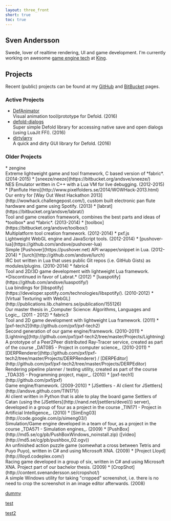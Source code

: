 ```yaml
---
layout: three_front
short: true
toc: true
---
```

## Sven Andersson
Swede, lover of realtime rendering, UI and game development. I'm currently working on awesome [game engine tech](http://www.defold.com/) at [King](https://king.com).

## Projects
Recent (public) projects can be found at my [GitHub](https://github.com/andsve) and [BitBucket](https://bitbucket.org/andsve) pages.

### Active Projects
* [DefAnimator](http://forum.defold.com/t/defanimator-visual-animator-for-defold/3772)<br>Visual animation tool/prototype for Defold. (2016)
* [defold-dialogs](https://github.com/andsve/defold-dialogs)<br>Super simple Defold library for accessing native save and open dialogs (using LuaJit FFI). (2016)
* [dirtylarry](https://github.com/andsve/dirtylarry)<br>A quick and dirty GUI library for Defold. (2016)

<h3 class="dimmed">Older Projects</h3>
* zengine<br>Extreme lightweight game and tool framework, C based version of *fabric*. (2014-2015)
* [sneeze/neeze](https://bitbucket.org/andsve/sneeze/)<br>NES Emulator written in C++ with a Lua VM for live debugging. (2012-2015)
* [Panflute Hero](http://www.pixelfolders.se/2014/WOWHack-2013.html)<br>Our entry for [Way Out West Hackathon 2013](http://wowhack.challengepost.com/), custom built electronic pan flute hardware and game using Spotify. (2013)
* [labrat](https://bitbucket.org/andsve/labrat/)<br>Tool and game creation framework, combines the best parts and ideas of *toolbox* and *fabric*. (2013-2014)
* [toolbox](https://bitbucket.org/andsve/toolbox/)<br>Multiplatform tool creation framework. (2012-2014)
* pxf.js<br>Lightweight WebGL engine and JavaScript tools. (2012-2014)
* [pushover-lua](https://github.com/andsve/pushover-lua)<br>Simple [Pushover](https://pushover.net) API wrapper/snippet in Lua. (2012-2014)
* [lurch](http://github.com/andsve/lurch)<br>IRC bot written in Lua that uses public Git repos (i.e. GitHub Gists) as modules/plugins. (2010-2014)
* fabric4<br>Tool and 2D/3D game development with lightweight Lua framework. *Discontinued in favor of Labrat.* (2012)
* [luaspotify](https://github.com/andsve/luaspotify/)<br>Lua bindings for [libspotify](https://developer.spotify.com/technologies/libspotify/). (2010-2012)
* [Virtual Texturing with WebGL](http://publications.lib.chalmers.se/publication/155126)<br>Our master thesis in _Computer Science: Algorithms, Languages and Logic_. (2011 - 2012)
* fabric3<br>Tool and 2D game development with lightweight Lua framework. (2011)
* [pxf-tech2](http://github.com/pxf/pxf-tech2)<br>Second generation of our game engine/framework. (2010-2011)
* [Lightning](http://github.com/pxf/pxf-tech2/tree/master/Projects/Lightning)<br>A prototype of a Peer2Peer distributed Ray-Tracer service, created as part of the course _DAT085 - Project in computer science_. (2010-2011)
* [DERPRenderer](http://github.com/pxf/pxf-tech2/tree/master/Projects/DERPRenderer) / [DERPEditor](http://github.com/pxf/pxf-tech2/tree/master/Projects/DERPEditor)<br>Rendering pipeline planner / testing utility, created as part of the course _TDA335 - Programming project, major_. (2010)
* [pxf-tech1](http://github.com/pxf/pxf)<br>Game engine/framework. (2009-2010)
* [JSettlers - AI client for JSettlers](http://andsve.github.com/TIN171/)<br>AI client written in Python that is able to play the board game Settlers of Catan (using the [JSettlers](http://nand.net/jsettlers/devel/)) server), developed in a group of four as a project in the course _TIN171 - Project in Artificial Intelligence_. (2010)
* [SimEng03](http://code.google.com/p/simeng03/)<br>Simulation/Game engine developed in a team of four, as a project in the course _TDA571 - Simulation engines_. (2009)
* [PushBox](http://md5.se/cg/pb/PushBoxWindows_noinstall.zip) ([video](http://md5.se/cg/pb/pushbox_02.ogv))<br>An unfinished action puzzle game (somewhat a cross between Tetris and Puyo Puyo), written in C# and using Microsoft XNA. (2009)
* [Project Lloyd](http://lloyd.codeplex.com/)<br>Racing game developed in a group of six, written in C# and using Microsoft XNA. Project part of our bachelor thesis. (2009)
* [CropShot](http://content.svenandersson.se/cropshot/)<br>A simple Windows utility for taking "cropped" screenshot, i.e. there is no need to crop the screenshot in an image editor afterwards. (2008)


[dummy](http://www.google.com)

[test](se.svenandersson.iac_test://asdasd)


[test2](iac_test://asdasd)



